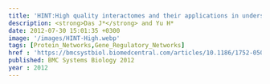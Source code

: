 ```yaml
---
title: 'HINT:High quality interactomes and their applications in understanding human disease'
description: <strong>Das J*</strong> and Yu H*
date: 2012-07-30 15:01:35 +0300
image: '/images/HINT-High.webp'
tags: [Protein_Networks,Gene_Regulatory_Networks]
href : 'https://bmcsystbiol.biomedcentral.com/articles/10.1186/1752-0509-6-92'
published: BMC Systems Biology 2012
year : 2012
---
```

